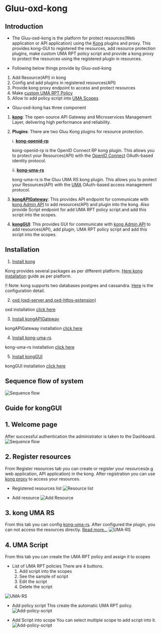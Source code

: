 # Gluu-oxd-kong

## Introduction

* The Gluu-oxd-kong is the platform for protect resources(Web application or API application) using the [Kong](https://getkong.org) plugins and proxy. This provides kong-GUI to registered the resources, add resource protection plugins, make custom UMA RPT policy script and provide a kong proxy to protect the resources using the registered plugin in resources. 

* Following below things provide by Gluu-oxd-kong 
1. Add Resource(API) in kong
2. Config and add plugins in registered resources(API)
3. Provide kong proxy endpoint to access and protect resources
4. Make [custom UMA RPT Policy](https://gluu.org/docs/ce/3.1.1/admin-guide/uma/#uma-rpt-authorization-policies)
5. Allow to add policy script into [UMA Scopes](https://gluu.org/docs/ce/3.1.1/admin-guide/uma/#scopes)

* Gluu-oxd-kong has three component
1. **[kong](https://getkong.org/)**: The open-source API Gateway and Microservices Management Layer, delivering high performance and reliability.

2. **Plugins**: There are two Gluu Kong plugins for resource protection. 

    i. **[kong-openid-rp](/kong-openid-rp)**
 
    kong-openid-rp is the OpenID Connect RP kong plugin. This allows you to protect your Resources(API) with the [OpenID Connect](https://gluu.org/docs/ce/admin-guide/openid-connect/) OAuth-based identity protocol.
 
    ii. **[kong-uma-rs](/kong-uma-rs)**
 
    kong-uma-rs is the Gluu UMA RS kong plugin. This allows you to protect your Resources(API) with the [UMA](https://kantarainitiative.org/confluence/display/uma/Home) OAuth-based access management protocol.

3. **[kongAPIGateway](https://github.com/GluuFederation/kong-plugins/tree/master/kongAPIGateway)**:  This provides API endpoint for communicate with [kong Admin API](https://getkong.org/docs/0.11.x/admin-api/) to add resources(API) and plugin into the kong. Also provide Script endpoint for add UMA RPT policy script and add this script into the scopes.  

4. **[kongGUI](https://github.com/GluuFederation/kong-plugins/tree/master/kongGUI)**:  This provides GUI for communicate with [kong Admin API](https://getkong.org/docs/0.11.x/admin-api/) to add resources(API), add plugin, UMA RPT policy script and add this script into the scopes.

## Installation

1. [Install kong](https://getkong.org/install)

Kong provides several packages as per different platform. [Here kong installation](https://getkong.org/install) guide as per platform.

!! Note: kong supports two databases postgres and cassandra. [Here](https://getkong.org/docs/0.11.x/configuration/#datastore-section) is the configuration detail.

2. [oxd (oxd-server and oxd-https-extension)](https://gluu.org/docs/oxd/3.1.1/)

oxd installation [click here](https://gluu.org/docs/oxd/3.1.1/install/)
 
3. [Install kongAPIGateway](https://github.com/GluuFederation/kong-plugins/tree/master/kongAPIGateway)

kongAPIGateway installation [click here](https://github.com/GluuFederation/kong-plugins/tree/master/kongAPIGateway)

4. [Install kong-uma-rs](https://github.com/GluuFederation/kong-plugins/tree/master/kong-uma-rs)

kong-uma-rs installation [click here](https://github.com/GluuFederation/kong-plugins/tree/master/kong-uma-rs)

5. [Install kongGUI](https://github.com/GluuFederation/kong-plugins/tree/master/kongGUI)

kongGUI installation [click here](https://github.com/GluuFederation/kong-plugins/tree/master/kongGUI)

## Sequence flow of system
![Sequence flow](/doc/kong-uma-rs.png)

## Guide for kongGUI

## 1. Welcome page
After successful authentication the administrator is taken to the Dashboard.
![Sequence flow](/doc/home.png)

## 2. Register resources
From Register resources tab you can create or register your resources(e.g web application, API application) in the kong.
After registration you can use [kong proxy](https://getkong.org/docs/0.11.x/proxy/) to access your resources.

* Registered resources list
![Resource list](/doc/api-list.png)

* Add resource
![Add Resource](/doc/add-api.png)
     
## 3. kong UMA RS 
From this tab you can config [kong-uma-rs](https://github.com/GluuFederation/kong-plugins/tree/master/kong-uma-rs).
After configured the plugin, you can not access the resources directly. [Read more...](https://github.com/GluuFederation/kong-plugins/tree/master/kong-uma-rs#verify-that-your-api-is-protected-by-kong-uma-rs) 
![UMA-RS](/doc/uma-rs.png)

## 4. UMA Script
From this tab you can create the UMA RPT policy and assign it to scopes
* List of UMA RPT policies
There are 4 buttons. 
    1. Add script into the scopes
    2. See the sample of script
    3. Edit the script
    4. Delete the script

![UMA-RS](/doc/uma-rpt-policy-list.png)

* Add policy script
This create the automatic UMA RPT policy.
![Add-policy-script](/doc/add-policy-script.png)

* Add Script into scope
You can select multiple scope to add script into it.
![Add-policy-script](/doc/add-scope.png)
